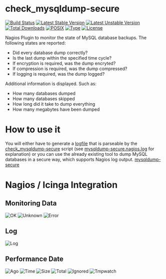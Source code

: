 # check_mysqldump-secure

[![Build Status](https://travis-ci.org/cytopia/check_mysqldump-secure.svg?branch=master)](https://travis-ci.org/cytopia/check_mysqldump-secure)
[![Latest Stable Version](https://poser.pugx.org/cytopia/check_mysqldump-secure/v/stable)](https://packagist.org/packages/cytopia/check_mysqldump-secure) 
[![Latest Unstable Version](https://poser.pugx.org/cytopia/check_mysqldump-secure/v/unstable)](https://packagist.org/packages/cytopia/check_mysqldump-secure) 
[![Total Downloads](https://poser.pugx.org/cytopia/check_mysqldump-secure/downloads)](https://packagist.org/packages/cytopia/check_mysqldump-secure) 
[![POSIX](https://img.shields.io/badge/posix-100%25-brightgreen.svg)](https://en.wikipedia.org/?title=POSIX)
[![Type](https://img.shields.io/badge/type-%2Fbin%2Fsh-red.svg)](https://en.wikipedia.org/?title=Bourne_shell)
[![License](https://poser.pugx.org/cytopia/check_mysqldump-secure/license)](http://opensource.org/licenses/MIT)

Nagios Plugin to monitor the state of MySQL database backups. The following states are reported:
* Did every database dump correctly?
* Is the last dump within the specified time cycle?
* If encryption is required, was the dump encryted?
* If compression is required, was the dump compressed?
* If logging is required, was the dump logged?
 
Additional information is displayed. Such as:
* How many databases dumped
* How many databases skipped
* How long did it take to dump everything
* How many megabytes have been dumped

# How to use it
You will either have to generate a [logfile](mysqldump-secure.nagios.log) that is parseable by the [check_mysqldump-secure](check_mysqldump-secure) script (see [mysqldump-secure.nagios.log](mysqldump-secure.nagios.log) for explanation) or you can use the already existing tool to dump MySQL databases in a secure way, which supports Nagios log output.
[mysqldump-secure](https://github.com/cytopia/mysqldump-secure)


# Nagios / Icinga Integration

## Monitoring Data
![OK](https://raw.githubusercontent.com/cytopia/check_mysqldump-secure/master/doc/overview_ok.png)
![Unknown](https://raw.githubusercontent.com/cytopia/check_mysqldump-secure/master/doc/overview_unknown.png)
![Error](https://raw.githubusercontent.com/cytopia/check_mysqldump-secure/master/doc/overview_error.png)

## Log
![Log](https://raw.githubusercontent.com/cytopia/check_mysqldump-secure/master/doc/log.png)


## Performance Date

![Ago](https://raw.githubusercontent.com/cytopia/check_mysqldump-secure/master/doc/graph_hours_ago.png)
![Time](https://raw.githubusercontent.com/cytopia/check_mysqldump-secure/master/doc/graph_time.png)
![Size](https://raw.githubusercontent.com/cytopia/check_mysqldump-secure/master/doc/graph_size.png)
![Total](https://raw.githubusercontent.com/cytopia/check_mysqldump-secure/master/doc/graph_total_dbs.png)
![Ignored](https://raw.githubusercontent.com/cytopia/check_mysqldump-secure/master/doc/graph_ignored_dbs.png)
![Tmpwatch](https://raw.githubusercontent.com/cytopia/check_mysqldump-secure/master/doc/graph_tmpwatch_deletions.png)
